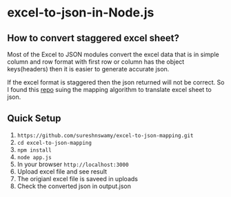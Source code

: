 # excel-to-json-in-Node.js

## How to convert staggered excel sheet?

Most of the Excel to JSON modules convert the excel data that is in simple column and row format with first
row or column has the object keys(headers) then it is easier to generate accurate json.

If the excel format is staggered then the json returned will not be correct. So I found this [repo](https://github.com/DiegoZoracKy/convert-excel-to-json) suing the mapping algorithm to translate excel sheet to json.


## Quick Setup

1) `https://github.com/sureshnswamy/excel-to-json-mapping.git` <br>
2) `cd excel-to-json-mapping` <br>
3) `npm install` <br>
4) `node app.js` <br>
5) In your browser `http://localhost:3000` <br>
6) Upload excel file and see result <br>
7) The origianl excel file is saveed in uploads<br>
8) Check the converted json in output.json <br>
